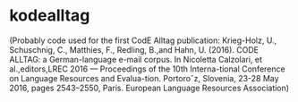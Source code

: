 # kodealltag


(Probably code used for the first CodE Alltag publication:
Krieg-Holz, U., Schuschnig, C., Matthies, F., Redling, B.,and  Hahn,  U.   (2016).   CODE  ALLTAG:   a  German-language  e-mail  corpus.   In  Nicoletta  Calzolari,  et  al.,editors,LREC 2016 — Proceedings of the 10th Interna-tional Conference on Language Resources and Evalua-tion. Portoroˇz, Slovenia, 23-28 May 2016, pages 2543–2550, Paris. European Language Resources Association)
